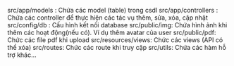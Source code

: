 src/app/models : Chứa các model (table) trong csdl
src/app/controllers : Chứa các controller để thực hiện các tác vụ thêm, sửa, xóa, cập nhật
src/config/db : Cấu hình kết nối database
src/public/img: Chứa hình ảnh khi thêm các hoạt động(nếu có). Ví dụ thêm avatar của user
src/public/pdf: Chức các file pdf khi upload
src/resources/views: Chức các views (API có thể xóa)
src/routes: Chức các route khi truy cập
src/utils: Chứa các hàm hỗ trợ khác...
